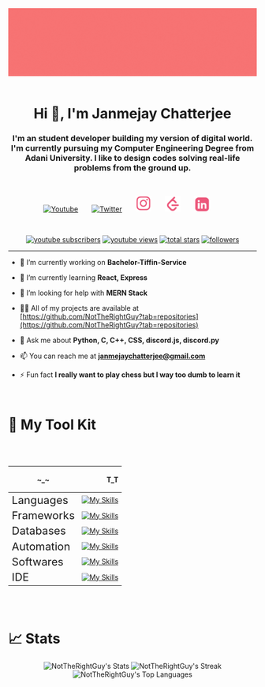 <div align="center"><img src="./assets/Banner%20Profile.gif"/></div>
<br/>
<h1 align="center">Hi 👋, I'm Janmejay Chatterjee</h1>
<h3 align="center">I'm an student developer  building my version of digital world. I'm currently pursuing my Computer Engineering Degree from Adani University. I like to design codes solving real-life problems from the ground up.</h3>
<br/>
<!-- Social icons section -->
<p align="center">
  <a href="https://www.youtube.com/channel/UCtYCQToUB9jo9-nfrBm4WaQ"><img width="32px" alt="Youtube" title="Youtube" src="https://i.imgur.com/qiXu7b2.png"/></a>
  &#8287;&#8287;&#8287;&#8287;&#8287;
  <a href="https://twitter.com/notJanmejay"><img width="32px" alt="Twitter" title="Twitter" src="https://i.imgur.com/OXZM1L6.png"/></a>
  &#8287;&#8287;&#8287;&#8287;&#8287;
  <a href="https://www.instagram.com/meetdelsion/"><img width="32px" alt="Twitter" title="Instagram" src="./assets/instagram%20logo.png"/></a>
  &#8287;&#8287;&#8287;&#8287;&#8287;
  <a href="https://www.leetcode.com/janmejaychatterjee/"><img width="32px" alt="Twitter" title="Instagram" src="./assets/leetcode%20logo.png"/></a>
  &#8287;&#8287;&#8287;&#8287;&#8287;
    <a href="https://www.linkedin.com/in/janmejay-chatterjee-4a5335202/"><img width="32px" alt="Twitter" title="Instagram" src="./assets/linkeldin%20logo.png"/></a>
  &#8287;&#8287;&#8287;&#8287;&#8287;
</p>

<br/>

<p align="center">
  <a href="https://www.youtube.com/c/UCtYCQToUB9jo9-nfrBm4WaQ?sub_confirmation=1">
    <img alt="youtube subscribers" title="Subscribe to my YouTube channel" src="https://custom-icon-badges.demolab.com/youtube/channel/subscribers/UCtYCQToUB9jo9-nfrBm4WaQ?color=%23E05D44&label=SUBSCRIBE&logo=video&logoColor=white&style=for-the-badge&labelColor=CE4630"/></a> 
  <a href="https://www.youtube.com/c/UCtYCQToUB9jo9-nfrBm4WaQ">
    <img alt="youtube views" title="YouTube views" src="https://custom-icon-badges.demolab.com/youtube/channel/views/UCtYCQToUB9jo9-nfrBm4WaQ?color=%23E1AD0E&logo=video&logoColor=white&style=for-the-badge&labelColor=C79600"/></a> 
  <a href="https://github.com/NotTheRightGuy?tab=repositories&sort=stargazers">
    <img alt="total stars" title="Total stars on GitHub" src="https://custom-icon-badges.demolab.com/github/stars/NotTheRightGuy?color=55960c&style=for-the-badge&labelColor=488207&logo=star"/></a>
  <a href="https://github.com/NotTheRightGuy?tab=followers">
    <img alt="followers" title="Follow me on Github" src="https://custom-icon-badges.demolab.com/github/followers/NotTheRightGuy?color=236ad3&labelColor=1155ba&style=for-the-badge&logo=person-add&label=Follow&logoColor=white"/></a>
</p>

---

- 🔭 I’m currently working on **Bachelor-Tiffin-Service**

- 🌱 I’m currently learning **React, Express**

- 🤝 I’m looking for help with **MERN Stack**

- 👨‍💻 All of my projects are available at [https://github.com/NotTheRightGuy?tab=repositories](https://github.com/NotTheRightGuy?tab=repositories)

- 💬 Ask me about **Python, C, C++, CSS, discord.js, discord.py**

- 📫 You can reach me at **janmejaychatterjee@gmail.com**

- ⚡ Fun fact **I really want to play chess but I way too dumb to learn it**
  
<br />


# 🧰 My Tool Kit 
<br />
<br />


| ~_~                                          | <p align='right'>T_T</p>                                                                               |
| -------------------------------------------- | ------------------------------------------------------------------------------------------------------ |
| <div style="font-size:22px">Languages</div>  | [![My Skills](https://skillicons.dev/icons?i=js,html,css,py,c,cpp,git)](https://skillicons.dev)        |
| <div style="font-size:22px">Frameworks</div> | [![My Skills](https://skillicons.dev/icons?i=tailwind,nodejs,react,bootstrap)](https://skillicons.dev) |
| <div style="font-size:22px">Databases</div>  | [![My Skills](https://skillicons.dev/icons?i=mysql)](https://skillicons.dev)                           |
| <div style="font-size:22px">Automation</div> | [![My Skills](https://skillicons.dev/icons?i=selenium)](https://skillicons.dev)                        |
| <div style="font-size:22px">Softwares</div>  | [![My Skills](https://skillicons.dev/icons?i=photoshop,illustrator,figma)](https://skillicons.dev)     |
| <div style="font-size:22px">IDE</div>        | [![My Skills](https://skillicons.dev/icons?i=atom,vscode,vim)](https://skillicons.dev)                 |

<br />
<br />

# 📈 Stats 

<div align='center'>

![NotTheRightGuy's Stats](https://github-readme-stats.vercel.app/api?username=NotTheRightGuy&theme=vue-dark&show_icons=true&hide_border=true&count_private=true)
![NotTheRightGuy's Streak](https://github-readme-streak-stats.herokuapp.com/?user=NotTheRightGuy&theme=vue-dark&hide_border=true)
![NotTheRightGuy's Top Languages](https://github-readme-stats.vercel.app/api/top-langs/?username=NotTheRightGuy&theme=vue-dark&show_icons=true&hide_border=true&layout=compact)

</div>
